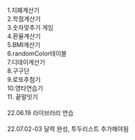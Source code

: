 1.지폐계산기 <br>
2.학점계산기 <br>
3.숫자맞추기 게임 <br>
4.환율계산기 <br>
5.BMI계산기 <br>
6.randomColor테이블 <br>
7.디데이계산기 <br>
8.구구단 <br>
9.로또추첨기 <br>
10.영타연습기 <br>
11. 끝말잇기 <br>
<br>
22.06.19 라이브러리 연습 <br>
<br>
22.07.02-03 달력 완성, 투두리스트 추가해야됨
